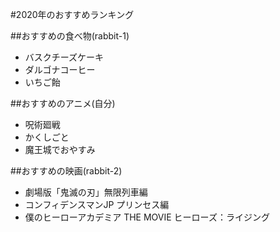 #2020年のおすすめランキング

##おすすめの食べ物(rabbit-1)
- バスクチーズケーキ
- ダルゴナコーヒー
- いちご飴

##おすすめのアニメ(自分)
- 呪術廻戦
- かくしごと
- 魔王城でおやすみ

##おすすめの映画(rabbit-2)
- 劇場版「鬼滅の刃」無限列車編
- コンフィデンスマンJP プリンセス編
- 僕のヒーローアカデミア THE MOVIE ヒーローズ：ライジング

